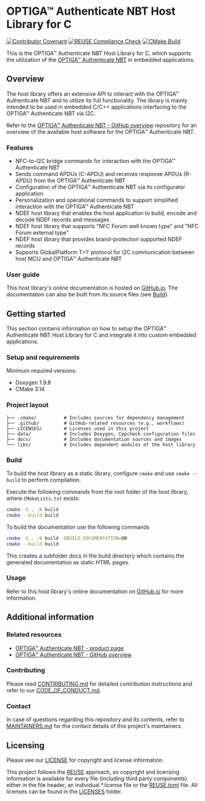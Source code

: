 <!--
SPDX-FileCopyrightText: 2024 Infineon Technologies AG
SPDX-License-Identifier: MIT
-->

# OPTIGA™ Authenticate NBT Host Library for C

[![Contributor Covenant](https://img.shields.io/badge/Contributor%20Covenant-2.1-4baaaa.svg)](CODE_OF_CONDUCT.md)
[![REUSE Compliance Check](https://github.com/Infineon/optiga-nbt-lib-c/actions/workflows/linting-test.yml/badge.svg?branch=main)](https://github.com/Infineon/optiga-nbt-lib-c/actions/workflows/linting-test.yml)
[![CMake Build](https://github.com/Infineon/optiga-nbt-lib-c/actions/workflows/build-test.yml/badge.svg?branch=main)](https://github.com/Infineon/optiga-nbt-lib-c/actions/workflows/build-test.yml)

This is the OPTIGA™ Authenticate NBT Host Library for C, which supports the utilization of the [OPTIGA™ Authenticate NBT](https://www.infineon.com/OPTIGA-Authenticate-NBT) in embedded applications.

## Overview

The host library offers an extensive API to interact with the OPTIGA™ Authenticate NBT and to utilize its full functionality. The library is mainly intended to be used in embedded C/C++ applications interfacing to the OPTIGA™ Authenticate NBT via I2C.

Refer to the [OPTIGA™ Authenticate NBT - GitHub overview](https://github.com/Infineon/optiga-nbt) repository for an overview of the available host software for the OPTIGA™ Authenticate NBT.

### Features

* NFC-to-I2C bridge commands for interaction with the OPTIGA™ Authenticate NBT
* Sends command APDUs (C-APDU) and receives response APDUs (R-APDU) from the OPTIGA™ Authenticate NBT
* Configuration of the OPTIGA™ Authenticate NBT via its configurator application
* Personalization and operational commands to support simplified interaction with the OPTIGA™ Authenticate NBT
* NDEF host library that enables the host application to build, encode and decode NDEF records and messages
* NDEF host library that supports "NFC Forum well known type" and "NFC Forum external type"
* NDEF host library that provides brand-protection supported NDEF records
* Supports GlobalPlatform T=1' protocol for I2C communication between host MCU and OPTIGA™ Authenticate NBT

### User guide

This host library's online documentation is hosted on [GitHub.io](https://infineon.github.io/optiga-nbt-lib-c/).
The documentation can also be built from its source files (see [Build](#build)).

## Getting started

This section contains information on how to setup the OPTIGA™ Authenticate NBT Host Library for C and integrate it into custom embedded applications.

### Setup and requirements

Minimum required versions:

* Doxygen 1.9.8
* CMake 3.14

### Project layout

```text
├── .cmake/          # Includes sources for dependency management
├── .github/         # GitHub-related resources (e.g., workflows)
├── LICENSES/        # Licenses used in this project
├── data/            # Includes Doxygen, Cppcheck configuration files
├── docs/            # Includes documentation sources and images
└── libs/            # Includes dependent modules of the host library
```

### Build

To build the host library as a static library, configure `cmake` and use `cmake --build` to perform compilation.

Execute the following commands from the root folder of the host library, where `CMakeLists.txt` exists:

```sh
cmake -S . -B build
cmake --build build
```

To build the documentation use the following commands

```sh
cmake -S . -B build -DBUILD_DOCUMENTATION=ON 
cmake --build build
```

This creates a subfolder docs in the build directory which contains the generated documentation as static HTML pages.

### Usage

Refer to this host library's online documentation on [GitHub.io](https://infineon.github.io/optiga-nbt-lib-c/) for more information.

## Additional information

### Related resources

* [OPTIGA™ Authenticate NBT - product page](https://www.infineon.com/OPTIGA-Authenticate-NBT)
* [OPTIGA™ Authenticate NBT - GitHub overview](https://github.com/Infineon/optiga-nbt)

### Contributing

Please read [CONTRIBUTING.md](CONTRIBUTING.md) for detailed contribution instructions and refer to our [CODE_OF_CONDUCT.md](CODE_OF_CONDUCT.md).

### Contact

In case of questions regarding this repository and its contents, refer to [MAINTAINERS.md](MAINTAINERS.md) for the contact details of this project's maintainers.

## Licensing

Please see our [LICENSE](LICENSE) for copyright and license information.

This project follows the [REUSE](https://reuse.software/) approach, so copyright and licensing
information is available for every file (including third party components) either in the file
header, an individual *.license file or the [REUSE.toml](REUSE.toml) file. All licenses can be found in the
[LICENSES](LICENSES) folder.
